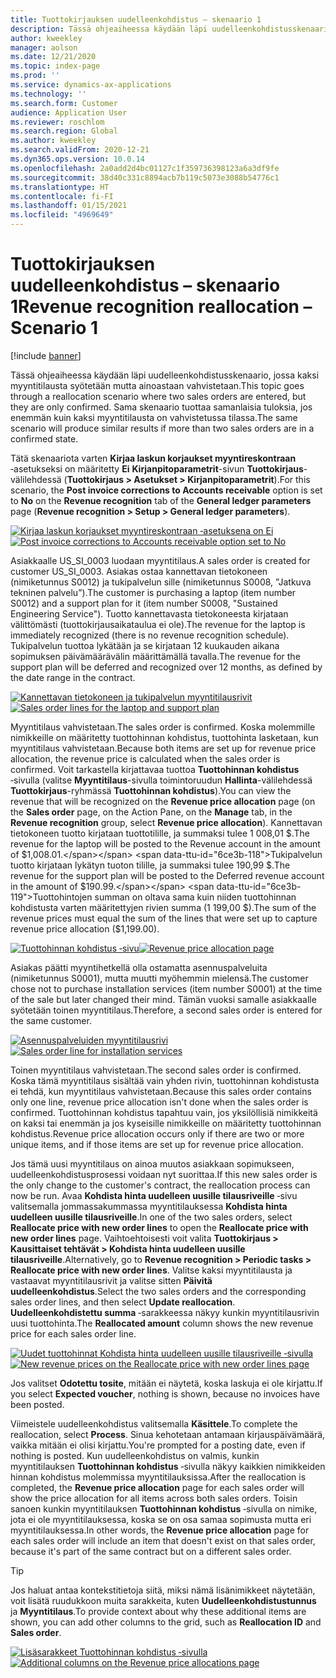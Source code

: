 ```yaml
---
title: Tuottokirjauksen uudelleenkohdistus – skenaario 1
description: Tässä ohjeaiheessa käydään läpi uudelleenkohdistusskenaario, jossa kaksi myyntitilausta syötetään mutta ainoastaan vahvistetaan. Sama skenaario tuottaa samanlaisia tuloksia, jos enemmän kuin kaksi myyntitilausta on vahvistetussa tilassa.
author: kweekley
manager: aolson
ms.date: 12/21/2020
ms.topic: index-page
ms.prod: ''
ms.service: dynamics-ax-applications
ms.technology: ''
ms.search.form: Customer
audience: Application User
ms.reviewer: roschlom
ms.search.region: Global
ms.author: kweekley
ms.search.validFrom: 2020-12-21
ms.dyn365.ops.version: 10.0.14
ms.openlocfilehash: 2a0add2d4bc01127c1f359736398123a6a3df9fe
ms.sourcegitcommit: 38d40c331c8894acb7b119c5073e3088b54776c1
ms.translationtype: HT
ms.contentlocale: fi-FI
ms.lasthandoff: 01/15/2021
ms.locfileid: "4969649"
---
```

# <a name="revenue-recognition-reallocation--scenario-1"></a><span data-ttu-id="6ce3b-104">Tuottokirjauksen uudelleenkohdistus – skenaario 1</span><span class="sxs-lookup"><span data-stu-id="6ce3b-104">Revenue recognition reallocation – Scenario 1</span></span>

[!include [banner](../includes/banner.md)]

<span data-ttu-id="6ce3b-105">Tässä ohjeaiheessa käydään läpi uudelleenkohdistusskenaario, jossa kaksi myyntitilausta syötetään mutta ainoastaan vahvistetaan.</span><span class="sxs-lookup"><span data-stu-id="6ce3b-105">This topic goes through a reallocation scenario where two sales orders are entered, but they are only confirmed.</span></span> <span data-ttu-id="6ce3b-106">Sama skenaario tuottaa samanlaisia tuloksia, jos enemmän kuin kaksi myyntitilausta on vahvistetussa tilassa.</span><span class="sxs-lookup"><span data-stu-id="6ce3b-106">The same scenario will produce similar results if more than two sales orders are in a confirmed state.</span></span>

<span data-ttu-id="6ce3b-107">Tätä skenaariota varten **Kirjaa laskun korjaukset myyntireskontraan** ‑asetukseksi on määritetty **Ei** **Kirjanpitoparametrit**-sivun **Tuottokirjaus**-välilehdessä (**Tuottokirjaus \> Asetukset \> Kirjanpitoparametrit**).</span><span class="sxs-lookup"><span data-stu-id="6ce3b-107">For this scenario, the **Post invoice corrections to Accounts receivable** option is set to **No** on the **Revenue recognition** tab of the **General ledger parameters** page (**Revenue recognition \> Setup \> General ledger parameters**).</span></span>

<span data-ttu-id="6ce3b-108">[![Kirjaa laskun korjaukset myyntireskontraan ‑asetuksena on Ei](./media/06_rev-rec-scenarios.png)](./media/06_rev-rec-scenarios.png)</span><span class="sxs-lookup"><span data-stu-id="6ce3b-108">[![Post invoice corrections to Accounts receivable option set to No](./media/06_rev-rec-scenarios.png)](./media/06_rev-rec-scenarios.png)</span></span>

<span data-ttu-id="6ce3b-109">Asiakkaalle US\_SI\_0003 luodaan myyntitilaus.</span><span class="sxs-lookup"><span data-stu-id="6ce3b-109">A sales order is created for customer US\_SI\_0003.</span></span> <span data-ttu-id="6ce3b-110">Asiakas ostaa kannettavan tietokoneen (nimiketunnus S0012) ja tukipalvelun sille (nimiketunnus S0008, ”Jatkuva tekninen palvelu”).</span><span class="sxs-lookup"><span data-stu-id="6ce3b-110">The customer is purchasing a laptop (item number S0012) and a support plan for it (item number S0008, "Sustained Engineering Service").</span></span> <span data-ttu-id="6ce3b-111">Tuotto kannettavasta tietokoneesta kirjataan välittömästi (tuottokirjausaikataulua ei ole).</span><span class="sxs-lookup"><span data-stu-id="6ce3b-111">The revenue for the laptop is immediately recognized (there is no revenue recognition schedule).</span></span> <span data-ttu-id="6ce3b-112">Tukipalvelun tuottoa lykätään ja se kirjataan 12 kuukauden aikana sopimuksen päivämäärävälin määrittämällä tavalla.</span><span class="sxs-lookup"><span data-stu-id="6ce3b-112">The revenue for the support plan will be deferred and recognized over 12 months, as defined by the date range in the contract.</span></span>

<span data-ttu-id="6ce3b-113">[![Kannettavan tietokoneen ja tukipalvelun myyntitilausrivit](./media/07_rev-rec-scenarios.png)](./media/07_rev-rec-scenarios.png)</span><span class="sxs-lookup"><span data-stu-id="6ce3b-113">[![Sales order lines for the laptop and support plan](./media/07_rev-rec-scenarios.png)](./media/07_rev-rec-scenarios.png)</span></span>

<span data-ttu-id="6ce3b-114">Myyntitilaus vahvistetaan.</span><span class="sxs-lookup"><span data-stu-id="6ce3b-114">The sales order is confirmed.</span></span> <span data-ttu-id="6ce3b-115">Koska molemmille nimikkeille on määritetty tuottohinnan kohdistus, tuottohinta lasketaan, kun myyntitilaus vahvistetaan.</span><span class="sxs-lookup"><span data-stu-id="6ce3b-115">Because both items are set up for revenue price allocation, the revenue price is calculated when the sales order is confirmed.</span></span> <span data-ttu-id="6ce3b-116">Voit tarkastella kirjattavaa tuottoa **Tuottohinnan kohdistus** ‑sivulla (valitse **Myyntitilaus**-sivulla toimintoruudun **Hallinta**-välilehdessä **Tuottokirjaus**-ryhmässä **Tuottohinnan kohdistus**).</span><span class="sxs-lookup"><span data-stu-id="6ce3b-116">You can view the revenue that will be recognized on the **Revenue price allocation** page (on the **Sales order** page, on the Action Pane, on the **Manage** tab, in the **Revenue recognition** group, select **Revenue price allocation**).</span></span> <span data-ttu-id="6ce3b-117">Kannettavan tietokoneen tuotto kirjataan tuottotilille, ja summaksi tulee 1 008,01 $.</span><span class="sxs-lookup"><span data-stu-id="6ce3b-117">The revenue for the laptop will be posted to the Revenue account in the amount of $1,008.01.</span></span> <span data-ttu-id="6ce3b-118">Tukipalvelun tuotto kirjataan lykätyn tuoton tilille, ja summaksi tulee 190,99 $.</span><span class="sxs-lookup"><span data-stu-id="6ce3b-118">The revenue for the support plan will be posted to the Deferred revenue account in the amount of $190.99.</span></span> <span data-ttu-id="6ce3b-119">Tuottohintojen summan on oltava sama kuin niiden tuottohinnan kohdistusta varten määritettyjen rivien summa (1 199,00 $).</span><span class="sxs-lookup"><span data-stu-id="6ce3b-119">The sum of the revenue prices must equal the sum of the lines that were set up to capture revenue price allocation ($1,199.00).</span></span>

<span data-ttu-id="6ce3b-120">[![Tuottohinnan kohdistus ‑sivu](./media/08_rev-rec-scenarios.png)](./media/08_rev-rec-scenarios.png)</span><span class="sxs-lookup"><span data-stu-id="6ce3b-120">[![Revenue price allocation page](./media/08_rev-rec-scenarios.png)](./media/08_rev-rec-scenarios.png)</span></span>

<span data-ttu-id="6ce3b-121">Asiakas päätti myyntihetkellä olla ostamatta asennuspalveluita (nimiketunnus S0001), mutta muutti myöhemmin mielensä.</span><span class="sxs-lookup"><span data-stu-id="6ce3b-121">The customer chose not to purchase installation services (item number S0001) at the time of the sale but later changed their mind.</span></span> <span data-ttu-id="6ce3b-122">Tämän vuoksi samalle asiakkaalle syötetään toinen myyntitilaus.</span><span class="sxs-lookup"><span data-stu-id="6ce3b-122">Therefore, a second sales order is entered for the same customer.</span></span>

<span data-ttu-id="6ce3b-123">[![Asennuspalveluiden myyntitilausrivi](./media/09_rev-rec-scenarios.png)](./media/09_rev-rec-scenarios.png)</span><span class="sxs-lookup"><span data-stu-id="6ce3b-123">[![Sales order line for installation services](./media/09_rev-rec-scenarios.png)](./media/09_rev-rec-scenarios.png)</span></span>

<span data-ttu-id="6ce3b-124">Toinen myyntitilaus vahvistetaan.</span><span class="sxs-lookup"><span data-stu-id="6ce3b-124">The second sales order is confirmed.</span></span> <span data-ttu-id="6ce3b-125">Koska tämä myyntitilaus sisältää vain yhden rivin, tuottohinnan kohdistusta ei tehdä, kun myyntitilaus vahvistetaan.</span><span class="sxs-lookup"><span data-stu-id="6ce3b-125">Because this sales order contains only one line, revenue price allocation isn't done when the sales order is confirmed.</span></span> <span data-ttu-id="6ce3b-126">Tuottohinnan kohdistus tapahtuu vain, jos yksilöllisiä nimikkeitä on kaksi tai enemmän ja jos kyseisille nimikkeille on määritetty tuottohinnan kohdistus.</span><span class="sxs-lookup"><span data-stu-id="6ce3b-126">Revenue price allocation occurs only if there are two or more unique items, and if those items are set up for revenue price allocation.</span></span>

<span data-ttu-id="6ce3b-127">Jos tämä uusi myyntitilaus on ainoa muutos asiakkaan sopimukseen, uudelleenkohdistusprosessi voidaan nyt suorittaa.</span><span class="sxs-lookup"><span data-stu-id="6ce3b-127">If this new sales order is the only change to the customer's contract, the reallocation process can now be run.</span></span> <span data-ttu-id="6ce3b-128">Avaa **Kohdista hinta uudelleen uusille tilausriveille** ‑sivu valitsemalla jommassakummassa myyntitilauksessa **Kohdista hinta uudelleen uusille tilausriveille**.</span><span class="sxs-lookup"><span data-stu-id="6ce3b-128">In one of the two sales orders, select **Reallocate price with new order lines** to open the **Reallocate price with new order lines** page.</span></span> <span data-ttu-id="6ce3b-129">Vaihtoehtoisesti voit valita **Tuottokirjaus \> Kausittaiset tehtävät \> Kohdista hinta uudelleen uusille tilausriveille**.</span><span class="sxs-lookup"><span data-stu-id="6ce3b-129">Alternatively, go to **Revenue recognition \> Periodic tasks \> Reallocate price with new order lines**.</span></span> <span data-ttu-id="6ce3b-130">Valitse kaksi myyntitilausta ja vastaavat myyntitilausrivit ja valitse sitten **Päivitä uudelleenkohdistus**.</span><span class="sxs-lookup"><span data-stu-id="6ce3b-130">Select the two sales orders and the corresponding sales order lines, and then select **Update reallocation**.</span></span> <span data-ttu-id="6ce3b-131">**Uudelleenkohdistettu summa** ‑sarakkeessa näkyy kunkin myyntitilausrivin uusi tuottohinta.</span><span class="sxs-lookup"><span data-stu-id="6ce3b-131">The **Reallocated amount** column shows the new revenue price for each sales order line.</span></span>

<span data-ttu-id="6ce3b-132">[![Uudet tuottohinnat Kohdista hinta uudelleen uusille tilausriveille ‑sivulla](./media/10_rev-rec-scenarios.png)](./media/10_rev-rec-scenarios.png)</span><span class="sxs-lookup"><span data-stu-id="6ce3b-132">[![New revenue prices on the Reallocate price with new order lines page](./media/10_rev-rec-scenarios.png)](./media/10_rev-rec-scenarios.png)</span></span>

<span data-ttu-id="6ce3b-133">Jos valitset **Odotettu tosite**, mitään ei näytetä, koska laskuja ei ole kirjattu.</span><span class="sxs-lookup"><span data-stu-id="6ce3b-133">If you select **Expected voucher**, nothing is shown, because no invoices have been posted.</span></span>

<span data-ttu-id="6ce3b-134">Viimeistele uudelleenkohdistus valitsemalla **Käsittele**.</span><span class="sxs-lookup"><span data-stu-id="6ce3b-134">To complete the reallocation, select **Process**.</span></span> <span data-ttu-id="6ce3b-135">Sinua kehotetaan antamaan kirjauspäivämäärä, vaikka mitään ei olisi kirjattu.</span><span class="sxs-lookup"><span data-stu-id="6ce3b-135">You're prompted for a posting date, even if nothing is posted.</span></span> <span data-ttu-id="6ce3b-136">Kun uudelleenkohdistus on valmis, kunkin myyntitilauksen **Tuottohinnan kohdistus** ‑sivulla näkyy kaikkien nimikkeiden hinnan kohdistus molemmissa myyntitilauksissa.</span><span class="sxs-lookup"><span data-stu-id="6ce3b-136">After the reallocation is completed, the **Revenue price allocation** page for each sales order will show the price allocation for all items across both sales orders.</span></span> <span data-ttu-id="6ce3b-137">Toisin sanoen kunkin myyntitilauksen **Tuottohinnan kohdistus** ‑sivulla on nimike, jota ei ole myyntitilauksessa, koska se on osa samaa sopimusta mutta eri myyntitilauksessa.</span><span class="sxs-lookup"><span data-stu-id="6ce3b-137">In other words, the **Revenue price allocation** page for each sales order will include an item that doesn't exist on that sales order, because it's part of the same contract but on a different sales order.</span></span>

> [!TIP]
> <span data-ttu-id="6ce3b-138">Jos haluat antaa kontekstitietoja siitä, miksi nämä lisänimikkeet näytetään, voit lisätä ruudukkoon muita sarakkeita, kuten **Uudelleenkohdistustunnus** ja **Myyntitilaus**.</span><span class="sxs-lookup"><span data-stu-id="6ce3b-138">To provide context about why these additional items are shown, you can add other columns to the grid, such as **Reallocation ID** and **Sales order**.</span></span>
> 
> <span data-ttu-id="6ce3b-139">[![Lisäsarakkeet Tuottohinnan kohdistus ‑sivulla](./media/11_rev-rec-scenarios.png)](./media/11_rev-rec-scenarios.png)</span><span class="sxs-lookup"><span data-stu-id="6ce3b-139">[![Additional columns on the Revenue price allocations page](./media/11_rev-rec-scenarios.png)](./media/11_rev-rec-scenarios.png)</span></span>
